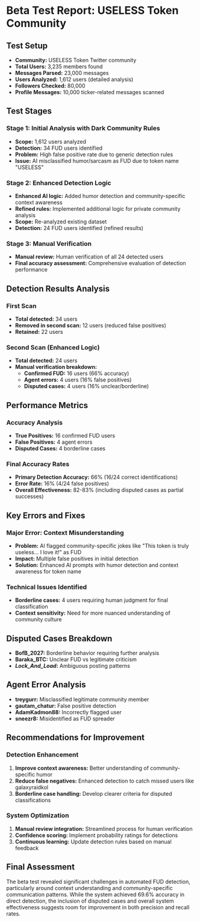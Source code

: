 # Beta Test Report: USELESS Token Community

## Test Setup
- **Community:** USELESS Token Twitter community
- **Total Users:** 3,235 members found
- **Messages Parsed:** 23,000 messages
- **Users Analyzed:** 1,612 users (detailed analysis)
- **Followers Checked:** 80,000
- **Profile Messages:** 10,000 ticker-related messages scanned

## Test Stages

### Stage 1: Initial Analysis with Dark Community Rules
- **Scope:** 1,612 users analyzed
- **Detection:** 34 FUD users identified
- **Problem:** High false positive rate due to generic detection rules
- **Issue:** AI misclassified humor/sarcasm as FUD due to token name "USELESS"

### Stage 2: Enhanced Detection Logic
- **Enhanced AI logic:** Added humor detection and community-specific context awareness
- **Refined rules:** Implemented additional logic for private community analysis
- **Scope:** Re-analyzed existing dataset
- **Detection:** 24 FUD users identified (refined results)

### Stage 3: Manual Verification
- **Manual review:** Human verification of all 24 detected users
- **Final accuracy assessment:** Comprehensive evaluation of detection performance

## Detection Results Analysis

### First Scan
- **Total detected:** 34 users
- **Removed in second scan:** 12 users (reduced false positives)
- **Retained:** 22 users

### Second Scan (Enhanced Logic)
- **Total detected:** 24 users
- **Manual verification breakdown:**
    - **Confirmed FUD:** 16 users (66% accuracy)
    - **Agent errors:** 4 users (16% false positives)
    - **Disputed cases:** 4 users (16% unclear/borderline)

## Performance Metrics

### Accuracy Analysis
- **True Positives:** 16 confirmed FUD users
- **False Positives:** 4 agent errors
- **Disputed Cases:** 4 borderline cases

### Final Accuracy Rates
- **Primary Detection Accuracy:** 66% (16/24 correct identifications)
- **Error Rate:** 16% (4/24 false positives)
- **Overall Effectiveness:** 82-83% (including disputed cases as partial successes)

## Key Errors and Fixes

### Major Error: Context Misunderstanding
- **Problem:** AI flagged community-specific jokes like "This token is truly useless... I love it!" as FUD
- **Impact:** Multiple false positives in initial detection
- **Solution:** Enhanced AI prompts with humor detection and context awareness for token name

### Technical Issues Identified
- **Borderline cases:** 4 users requiring human judgment for final classification
- **Context sensitivity:** Need for more nuanced understanding of community culture

## Disputed Cases Breakdown
- **BofB_2027:** Borderline behavior requiring further analysis
- **Baraka_BTC:** Unclear FUD vs legitimate criticism
- **_Lock_And_Load_:** Ambiguous posting patterns

## Agent Error Analysis
- **treygurr:** Misclassified legitimate community member
- **gautam_chatur:** False positive detection
- **AdamKadmon88:** Incorrectly flagged user
- **sneezr8:** Misidentified as FUD spreader

## Recommendations for Improvement

### Detection Enhancement
1. **Improve context awareness:** Better understanding of community-specific humor
2. **Reduce false negatives:** Enhanced detection to catch missed users like galaxyraidkol
3. **Borderline case handling:** Develop clearer criteria for disputed classifications

### System Optimization
1. **Manual review integration:** Streamlined process for human verification
2. **Confidence scoring:** Implement probability ratings for detections
3. **Continuous learning:** Update detection rules based on manual feedback

## Final Assessment
The beta test revealed significant challenges in automated FUD detection, particularly around context understanding and community-specific communication patterns. While the system achieved 69.6% accuracy in direct detection, the inclusion of disputed cases and overall system effectiveness suggests room for improvement in both precision and recall rates.